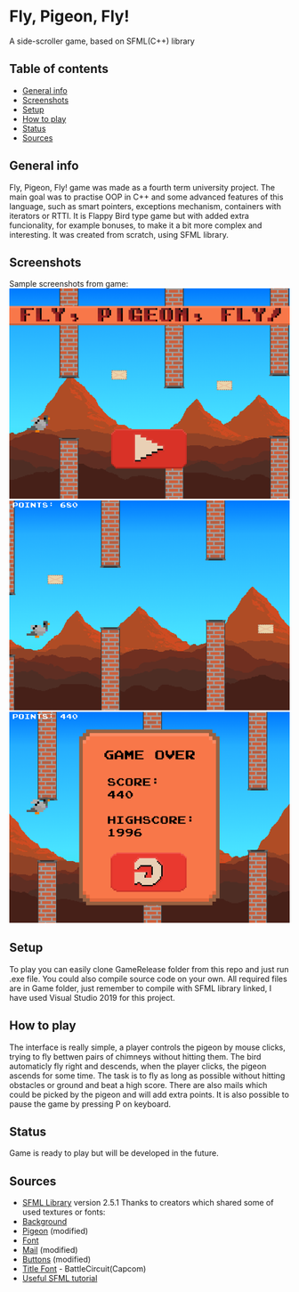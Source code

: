 # Fly, Pigeon, Fly!
A side-scroller game, based on SFML(C++) library
 

## Table of contents
* [General info](#general-info)
* [Screenshots](#screenshots)
* [Setup](#setup)
* [How to play](#how-to-play)
* [Status](#status)
* [Sources](#sources)


## General info
Fly, Pigeon, Fly! game was made as a fourth term university project. The main goal was to practise OOP in C++ and some advanced features of this language, such as smart pointers, exceptions mechanism, containers with iterators or RTTI. It is Flappy Bird type game but with added extra funcionality, for example bonuses, to make it a bit more complex and interesting. It was created from scratch, using SFML library.

## Screenshots
Sample screenshots from game:
<img src="Screenshots/menu.png" width = 800>
<img src="Screenshots/gameplay.png" width = 800>
<img src="Screenshots/gameover.png" width = 800>

## Setup
To play you can easily clone GameRelease folder from this repo and just run .exe file. You could also compile source code on your own. All required files are in Game folder, just remember to compile with SFML library linked, I have used Visual Studio 2019 for this project.  

## How to play
The interface is really simple, a player controls the pigeon by mouse clicks, trying to fly bettwen pairs of chimneys without hitting them. The bird automaticly fly right and descends, when the player clicks, the pigeon ascends for some time. The task is to fly as long as possible without hitting obstacles or ground and beat a high score. There are also mails which could be picked by the pigeon and will add extra points. It is also possible to pause the game by pressing P on keyboard. 

## Status
Game is ready to play but will be developed in the future. 

## Sources
- [SFML Library](https://www.sfml-dev.org/) version 2.5.1
Thanks to creators which shared some of used textures or fonts:
- [Background](https://blank-canvas.itch.io/parallax-pixel-art-background-desert)
- [Pigeon](https://pop-shop-packs.itch.io/pigeons-2d-pixel-asset-pack) (modified)
- [Font](https://typodermicfonts.com/proportional-joystix/)
- [Mail](https://vectorpixelstar.itch.io/mega-pixel-art-32x32-px-icons-sprite-sheet) (modified)
- [Buttons](https://sundathree.itch.io/9-color-button-pack) (modified)
- [Title Font](http://arcade.photonstorm.com/) - BattleCircuit(Capcom)
- [Useful SFML tutorial](https://www.youtube.com/watch?v=C06eGdy7C6k)